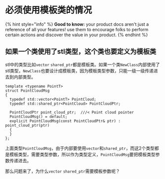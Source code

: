 # 必须使用模板类的情况

{% hint style="info" %}
**Good to know:** your product docs aren't just a reference of all your features! use them to encourage folks to perform certain actions and discover the value in your product.
{% endhint %}

## 如果一个类使用了stl类型，这个类也要定义为模板类

stl中的类型比如`vector` `shared_ptr`都是模板类。如果一个类`NewClass`内部使用了stl类型，`NewClass`也要设计成模板类，因为模板类型参数，只能一级一级传递进去到内部类型。

```
template <typename PointT>
struct PointCloudMsg
{
  typedef std::vector<PointT> PointCloud;
  typedef std::shared_ptr<PointCloud> PointCloudPtr;
  
  PointCloudPtr point_cloud_ptr;  ///< Point cloud pointer
  PointCloudMsg() = default;
  explicit PointCloudMsg(const PointCloudPtr& ptr) : point_cloud_ptr(ptr)
  {
  }
};
```

上面类型`PointCloudMsg`，由于内部要使用`vector`和`shared_ptr`，而这2个类型都是模板类型，需要类型参数，所以作为类型定义，`PointCloudMsg`要把模板类型参数传递进去。



那么问题来了，为什么`vector` `shared_ptr`需要模板参数呢？



